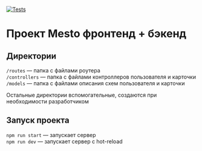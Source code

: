[![Tests](https://github.com/MikhailPyatykh/express-mesto-gha/actions/workflows/tests-13-sprint.yml/badge.svg)](https://github.com/MikhailPyatykh/express-mesto-gha/actions/workflows/tests-13-sprint.yml)

# Проект Mesto фронтенд + бэкенд

## Директории

`/routes` — папка с файлами роутера  
`/controllers` — папка с файлами контроллеров пользователя и карточки  
`/models` — папка с файлами описания схем пользователя и карточки

Остальные директории вспомогательные, создаются при необходимости разработчиком

## Запуск проекта

`npm run start` — запускает сервер  
`npm run dev` — запускает сервер с hot-reload
